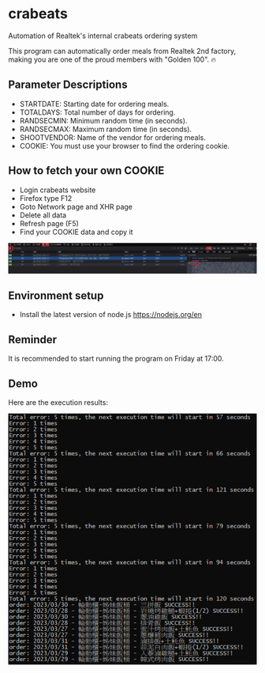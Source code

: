 # crabeats
Automation of Realtek's internal crabeats ordering system

This program can automatically order meals from Realtek 2nd factory, \
making you are one of the proud members with "Golden 100". :fire:

## Parameter Descriptions
- STARTDATE: Starting date for ordering meals.
- TOTALDAYS: Total number of days for ordering.
- RANDSECMIN: Minimum random time (in seconds).
- RANDSECMAX: Maximum random time (in seconds).
- SHOOTVENDOR: Name of the vendor for ordering meals.
- COOKIE: You must use your browser to find the ordering cookie.

## How to fetch your own COOKIE
- Login crabeats website
- Firefox type F12
- Goto Network page and XHR page
- Delete all data
- Refresh page (F5)
- Find your COOKIE data and copy it

![image](cookie.png)

## Environment setup
- Install the latest version of node.js https://nodejs.org/en

## Reminder
It is recommended to start running the program on Friday at 17:00.

## Demo
Here are the execution results:

![image](demo.png)

